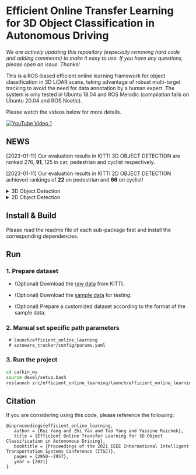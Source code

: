 # Efficient Online Transfer Learning for 3D Object Classification in Autonomous Driving #

*We are actively updating this repository (especially removing hard code and adding comments) to make it easy to use. If you have any questions, please open an issue. Thanks!*

This is a ROS-based efficient online learning framework for object classification in 3D LiDAR scans, taking advantage of robust multi-target tracking to avoid the need for data annotation by a human expert.
The system is only tested in Ubuntu 18.04 and ROS Melodic (compilation fails on Ubuntu 20.04 and ROS Noetic).

Please watch the videos below for more details.

[![YouTube Video 1](https://img.youtube.com/vi/wl5ehOFV5Ac/0.jpg)](https://www.youtube.com/watch?v=wl5ehOFV5Ac)

## NEWS
[2023-01-11] Our evaluation results in KITTI 3D OBJECT DETECTION are ranked 276, **91**, 125 in car, pedestrian and cyclist respectively.

[2023-01-11] Our evaluation results in KITTI 2D OBJECT DETECTION achieved rankings of **22** on pedestrian and **66** on cyclist!
<details>
<summary>3D Object Detection</summary>

*CAR*
![image](https://github.com/epan-utbm/efficient_online_learning/blob/master/IMG/EOTL-3D-CAR-276.png)

*PEDESTRIAN*
![image](https://github.com/epan-utbm/efficient_online_learning/blob/master/IMG/EOTL-3D-PED-091.png)

*CYCLIST*
![image](https://github.com/epan-utbm/efficient_online_learning/blob/master/IMG/EOTL-3D-CYC-125.png)
</details>

<details>
<summary>2D Object Detection</summary>

*CAR*
![image](https://github.com/epan-utbm/efficient_online_learning/blob/master/IMG/EOTL-2D-CAR-312.png)

*PEDESTRIAN*
![image](https://github.com/epan-utbm/efficient_online_learning/blob/master/IMG/EOTL-2D-PED-022.png)

*CYCLIST*
![image](https://github.com/epan-utbm/efficient_online_learning/blob/master/IMG/EOTL-2D-CYC-066.png)
</details>

## Install & Build
Please read the readme file of each sub-package first and install the corresponding dependencies.

## Run
### 1. Prepare dataset
* (Optional) Download the [raw data](http://www.cvlibs.net/datasets/kitti/raw_data.php)  from KITTI.

* (Optional) Download the [sample data](https://github.com/epan-utbm/efficient_online_learning/releases/download/sample_data/2011_09_26_drive_0005_sync.tar) for testing.

* (Optional) Prepare a customized dataset according to the format of the sample data.

### 2. Manual set specific path parameters
     # launch/efficient_online_learning
     # autoware_tracker/config/params.yaml

### 3. Run the project
```sh
cd catkin_ws
source devel/setup.bash
roslaunch src/efficient_online_learning/launch/efficient_online_learning.launch
```

## Citation

If you are considering using this code, please reference the following:

```
@inproceedings{efficient_online_learning,
   author = {Rui Yang and Zhi Yan and Tao Yang and Yassine Ruichek},
   title = {Efficient Online Transfer Learning for 3D Object Classification in Autonomous Driving},
   booktitle = {Proceedings of the 2021 IEEE International Intelligent Transportation Systems Conference (ITSC)},
   pages = {2950--2957},
   year = {2021}
}
```
